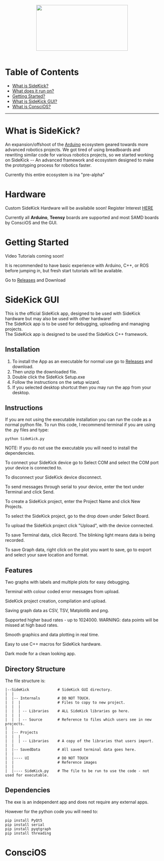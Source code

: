 <p align="center">
<img src=https://i.imgur.com/NduHZHs.png width=300 height=150> </img>
</p>

<img scr="https://github.com/OrionAerospaceYT/SideKick/actions/workflows/pylint.yml/badge.svg?branch=dev"> </img>


Table of Contents 
====================
* [What is SideKick?](#What-is-SideKick)
* [What does it run on?](#Hardware)
* [Getting Started?](#Getting-Started)
* [What is SideKick GUI?](#SideKick-GUI)
* [What is ConsciOS?](#ConsciOS)
---

# What is SideKick?

An expansion/offshoot of the <a href = https://www.arduino.cc/>Arduino</a> ecosystem geared towards more advanced robotics projects. We got tired of using breadboards and rewriting similar code for various robotics projects, so we started working on SideKick -- An advanced framework and ecosystem designed to make the prototyping process for robotics faster.

Currently this entire ecosystem is ina "pre-alpha"

# Hardware

Custom SideKick Hardware will be availabile soon! Register Interest <a href = 'https://docs.google.com/forms/d/e/1FAIpQLSd36gO5EY-KUUJ7Ppadt0nrD7Khohj1LoGKAEagtOyS_skXQg/viewform?usp=sf_link'>HERE</a>

Currently all <b>Arduino</b>, <b>Teensy</b> boards are supported and most SAMD boards by ConsciOS and the GUI.    


# Getting Started

Video Tutorials coming soon! 

It is recommended to have basic experience with Arduino, C++, or ROS before jumping in, but fresh start tutorials will be available. 

Go to <a href = https://github.com/OrionAerospaceYT/SideKick/releases/>Releases</a> and Download 

# SideKick GUI

This is the official SideKick app, designed to be used with SideKick hardware but may also be used with other hardware!<br/>
The SideKick app is to be used for debugging, uploading and managing projects.<br/>
The SideKick app is designed to be used the SideKick C++ framework.<br/>

## Installation

1) To install the App as an executable for normal use go to <a href = https://github.com/OrionAerospaceYT/SideKick/releases/>Releases</a> and download.<br/>
2) Then unzip the downloaded file.
3) Double click the SideKick Setup.exe
4) Follow the instructions on the setup wizard.
5) If you selected desktop shortcut then you may run the app from your desktop.

## Instructions

If you are not using the executable installation you can run the code as a normal python file.
To run this code, I recommend terminal if you are using the .py files and type:
```
python SideKick.py
```
NOTE: If you do not use the executable you will need to install the dependencies.


To connect your SideKick device go to Select COM and select the COM port your device is connected to.<br/>

To disconnect your SideKick  device disconnect.<br/>

To send messages through serial to your device, enter the text under Terminal and click Send.<br/>

To create a SideKick project, enter the Project Name and click New Projects.<br/>

To select the SideKick project, go to the drop down under Select Board.<br/>

To upload the SideKick project click "Upload", with the device connected.<br/>

To save Terminal data, click Record. The blinking light means data is being recorded.<br/>

To save Graph data, right click on the plot you want to save, go to export and select your save location and format.<br/>

## Features

Two graphs with labels and multiple plots for easy debugging.<br/>

Terminal with colour coded error messages from upload.<br/>

SideKick project creation, compilation and upload. <br/>

Saving graph data as CSV, TSV, Matplotlib and png.<br/>

Supported higher baud rates - up to 1024000.              WARNING: data points will be missed at high baud rates.<br/>

Smooth graphics and data plotting in real time.<br/>

Easy to use C++ macros for SideKick hardware.<br/>

Dark mode for a clean looking app.<br/>

## Directory Structure

The file structure is:
```
|--SideKick             # SideKick GUI directory.
|  |
|  |-- Internals        # DO NOT TOUCH.
|  |  |                 # Files to copy to new project.
|  |  |
|  |  | -- Libraries    # ALL SideKick libraries go here.
|  |  |
|  |  | -- Source       # Reference to files which users see in new projects.
|  |
|  |-- Projects
|  |  |
|  |  | -- Libraries    # A copy of the libraries that users import.
|  |  
|  |-- SavedData        # All saved terminal data goes here.
|  |
|  |---- UI             # DO NOT TOUCH
|  |                    # Reference images
|  |
|  |---- SideKick.py    # The file to be run to use the code - not used for executable.
```

## Dependencies

The exe is an independent app and does not require any external apps.

However for the python code you will need to:
```
pip install PyQt5
pip install serial
pip install pyqtgraph
pip install threading
```
# ConsciOS
